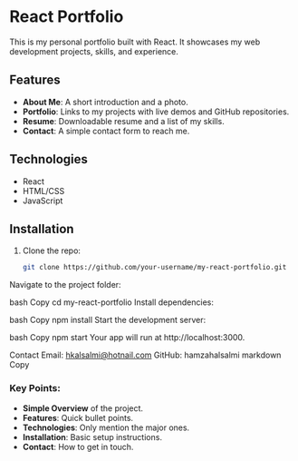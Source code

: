 # React Portfolio

This is my personal portfolio built with React. It showcases my web development projects, skills, and experience.

## Features
- **About Me**: A short introduction and a photo.
- **Portfolio**: Links to my projects with live demos and GitHub repositories.
- **Resume**: Downloadable resume and a list of my skills.
- **Contact**: A simple contact form to reach me.

## Technologies
- React
- HTML/CSS
- JavaScript

## Installation

1. Clone the repo:

   ```bash
   git clone https://github.com/your-username/my-react-portfolio.git
Navigate to the project folder:

bash
Copy
cd my-react-portfolio
Install dependencies:

bash
Copy
npm install
Start the development server:

bash
Copy
npm start
Your app will run at http://localhost:3000.

Contact
Email: hkalsalmi@hotnail.com
GitHub: hamzahalsalmi
markdown
Copy

### Key Points:
- **Simple Overview** of the project.
- **Features**: Quick bullet points.
- **Technologies**: Only mention the major ones.
- **Installation**: Basic setup instructions.
- **Contact**: How to get in touch.
